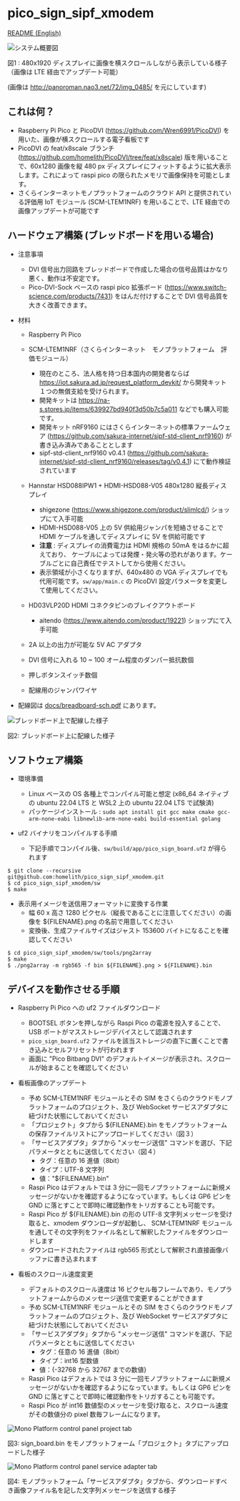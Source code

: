 # pico\_sign\_sipf\_xmodem

[README (English)](README.md)

![システム概要図](doc/img/system.jpg)

図1 : 480x1920 ディスプレイに画像を横スクロールしながら表示している様子（画像は LTE 経由でアップデート可能）

(画像は http://panoroman.nao3.net/72/img_0485/ を元にしています)

## これは何？

- Raspberry Pi Pico と PicoDVI (https://github.com/Wren6991/PicoDVI) を用いた、画像が横スクロールする電子看板です
- PicoDVI の feat/x8scale ブランチ (https://github.com/homelith/PicoDVI/tree/feat/x8scale) 版を用いることで、60x1280 画像を縦 480 px ディスプレイにフィットするように拡大表示します。これによって raspi pico の限られたメモリで画像保持を可能とします。
- さくらインターネットモノプラットフォームのクラウド API と提供されている評価用 IoT モジュール (SCM-LTEM1NRF) を用いることで、LTE 経由での画像アップデートが可能です

## ハードウェア構築 (ブレッドボードを用いる場合)

- 注意事項
  + DVI 信号出力回路をブレッドボードで作成した場合の信号品質はかなり悪く、動作は不安定です。
  + Pico-DVI-Sock ベースの raspi pico 拡張ボード (https://www.switch-science.com/products/7431) をはんだ付けすることで DVI 信号品質を大きく改善できます。

- 材料
  + Raspberry Pi Pico

  + SCM-LTEM1NRF（さくらインターネット　モノプラットフォーム　評価モジュール）
    * 現在のところ、法人格を持つ日本国内の開発者ならば https://iot.sakura.ad.jp/request_platform_devkit/ から開発キット１つの無償支給を受けられます。
    * 開発キットは https://na-s.stores.jp/items/639927bd940f3d50b7c5a011 などでも購入可能です。
    * 開発キット nRF9160 にはさくらインターネットの標準ファームウェア (https://github.com/sakura-internet/sipf-std-client_nrf9160) が書き込み済みであることとします
    * sipf-std-client_nrf9160 v0.4.1 (https://github.com/sakura-internet/sipf-std-client_nrf9160/releases/tag/v0.4.1) にて動作検証されています

  + Hannstar HSD088IPW1 + HDMI-HSD088-V05 480x1280 縦長ディスプレイ
    * shigezone (https://www.shigezone.com/product/slimlcd/) ショップにて入手可能
    * HDMI-HSD088-V05 上の 5V 供給用ジャンパを短絡させることで HDMI ケーブルを通してディスプレイに 5V を供給可能です
    * **注意** : ディスプレイの消費電力は HDMI 規格の 50mA をはるかに超えており、 ケーブルによっては発煙・発火等の恐れがあります。ケーブルごとに自己責任でテストしてから使用ください。
    * 表示領域が小さくなりますが、640x480 の VGA ディスプレイでも代用可能です。`sw/app/main.c` の PicoDVI 設定パラメータを変更して使用してください。

  + HD03VLP20D HDMI コネクタピンのブレイクアウトボード
    * aitendo (https://www.aitendo.com/product/19221) ショップにて入手可能

  + 2A 以上の出力が可能な 5V AC アダプタ
  + DVI 信号に入れる 10 ~ 100 オーム程度のダンパー抵抗数個
  + 押しボタンスイッチ数個
  + 配線用のジャンパワイヤ

- 配線図は [docs/breadboard-sch.pdf](doc/breadboard-sch.pdf) にあります。

![ブレッドボード上で配線した様子](doc/img/breadboard.jpg)

図2: ブレッドボード上に配線した様子

## ソフトウェア構築

- 環境準備
  + Linux ベースの OS 各種上でコンパイル可能と想定 (x86_64 ネイティブの ubuntu 22.04 LTS と WSL2 上の ubuntu 22.04 LTS で試験済)
  + パッケージインストール : `sudo apt install git gcc make cmake gcc-arm-none-eabi libnewlib-arm-none-eabi build-essential golang`

- uf2 バイナリをコンパイルする手順
  + 下記手順でコンパイル後、`sw/build/app/pico_sign_board.uf2` が得られます

```
$ git clone --recursive git@github.com:homelith/pico_sign_sipf_xmodem.git
$ cd pico_sign_sipf_xmodem/sw
$ make
```

- 表示用イメージを送信用フォーマットに変換する作業
  + 幅 60 x 高さ 1280 ピクセル（縦長であることに注意してください）の画像を ${FILENAME}.png の名前で用意してください
  + 変換後、生成ファイルサイズはジャスト 153600 バイトになることを確認してください

```
$ cd pico_sign_sipf_xmodem/sw/tools/png2array
$ make
$ ./png2array -m rgb565 -f bin ${FILENAME}.png > ${FILENAME}.bin
```

## デバイスを動作させる手順

- Raspberry Pi Pico への uf2 ファイルダウンロード
  + BOOTSEL ボタンを押しながら Raspi Pico の電源を投入することで、USB ポートがマスストレージデバイスとして認識されます
  + `pico_sign_board.uf2` ファイルを該当ストレージの直下に置くことで書き込みとセルフリセットが行われます
  + 画面に "Pico Bitbang DVI" のデフォルトイメージが表示され、スクロールが始まることを確認してください

- 看板画像のアップデート
  + 予め SCM-LTEM1NRF モジュールとその SIM をさくらのクラウドモノプラットフォームのプロジェクト、及び WebSocket サービスアダプタに紐づけた状態にしておいてください
  + 「プロジェクト」タブから ${FILENAME}.bin をモノプラットフォームの保存ファイルリストにアップロードしてください（図３）
  + 「サービスアダプタ」タブから "メッセージ送信" コマンドを選び、下記パラメータとともに送信してください（図４）
    * タグ：任意の 16 進値（8bit）
    * タイプ：UTF-8 文字列
    * 値："${FILENAME}.bin"
  + Raspi Pico はデフォルトでは 3 分に一回モノプラットフォームに新規メッセージがないかを確認するようになっています。もしくは GP6 ピンを GND に落とすことで即時に確認動作をトリガすることも可能です。
  + Raspi Pico が ${FILENAME}.bin の形の UTF-8 文字列メッセージを受け取ると、xmodem ダウンローダが起動し、 SCM-LTEM1NRF モジュールを通してその文字列をファイル名として解釈したファイルをダウンロードします
  + ダウンロードされたファイルは rgb565 形式として解釈され直接画像バッファに書き込まれます

- 看板のスクロール速度変更
  + デフォルトのスクロール速度は 16 ピクセル毎フレームであり、モノプラットフォームからのメッセージ送信で変更することができます
  + 予め SCM-LTEM1NRF モジュールとその SIM をさくらのクラウドモノプラットフォームのプロジェクト、及び WebSocket サービスアダプタに紐づけた状態にしておいてください
  + 「サービスアダプタ」タブから "メッセージ送信" コマンドを選び、下記パラメータとともに送信してください
    * タグ：任意の 16 進値（8bit）
    * タイプ：int16 型数値
    * 値：{-32768 から 32767 までの数値}
  + Raspi Pico はデフォルトでは 3 分に一回モノプラットフォームに新規メッセージがないかを確認するようになっています。もしくは GP6 ピンを GND に落とすことで即時に確認動作をトリガすることも可能です。
  + Raspi Pico が int16 数値型のメッセージを受け取ると、スクロール速度がその数値分の pixel 数毎フレームになります。

![Mono Platform control panel project tab](doc/img/sacloud_mono_prj.png)

図3: sign\_board.bin をモノプラットフォーム「プロジェクト」タブにアップロードした様子

![Mono Platform control panel service adapter tab](doc/img/sacloud_mono_websock.png)

図4: モノプラットフォーム「サービスアダプタ」タブから、ダウンロードすべき画像ファイル名を記した文字列メッセージを送信する様子
